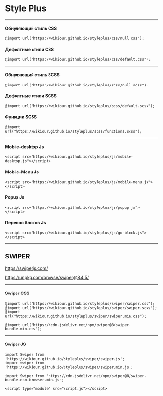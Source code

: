# Style Plus
---
#### Обнуляющий стиль CSS
```
@import url("https://wikiour.github.io/styleplus/css/null.css");
```

#### Дефолтные стили CSS
```
@import url("https://wikiour.github.io/styleplus/css/default.css");
```

---------------------------------------------------------------------
#### Обнуляющий стиль SCSS
```
@import url("https://wikiour.github.io/styleplus/scss/null.scss");
```

#### Дефолтные стили SCSS
```
@import url("https://wikiour.github.io/styleplus/scss/default.scss");
```
#### Функции SCSS
```
@import url("https://wikiour.github.io/styleplus/scss/functions.scss");
```

--------------------------------------------------------------------
#### Mobile-desktop Js
```
<script src="https://wikiour.github.io/styleplus/js/mobile-desktop.js"></script>
```
#### Mobile-Menu Js
```
<script src="https://wikiour.github.io/styleplus/js/mobile-menu.js"></script>
```
#### Popup Js
```
<script src="https://wikiour.github.io/styleplus/js/popup.js"></script>
```
#### Перенос блоков Js
```
<script src="https://wikiour.github.io/styleplus/js/go-block.js"></script>
```
--------------------------------------------------------------------


## SWIPER

https://swiperjs.com/

https://unpkg.com/browse/swiper@8.4.5/

--------------------------------------------------------------------
#### Swiper CSS
```
@import url("https://wikiour.github.io/styleplus/swiper/swiper.css");
@import url("https://wikiour.github.io/styleplus/swiper/swiper.scss");
@import url("https://wikiour.github.io/styleplus/swiper/swiper.min.css");

@import url("https://cdn.jsdelivr.net/npm/swiper@8/swiper-bundle.min.css");
```
--------------------------------------------------------------------
#### Swiper JS

```
import Swiper from 'https://wikiour.github.io/styleplus/swiper/swiper.js';
import Swiper from 'https://wikiour.github.io/styleplus/swiper/swiper.min.js';

import Swiper from 'https://cdn.jsdelivr.net/npm/swiper@8/swiper-bundle.esm.browser.min.js';
```

```
<script type="module" src="script.js"></script>
```
